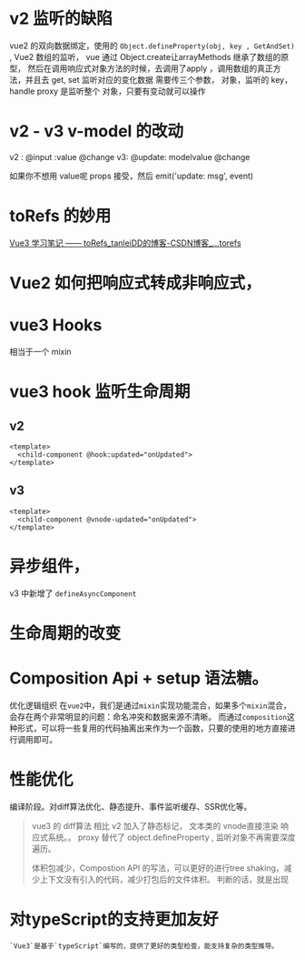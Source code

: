 # v2 监听的缺陷
vue2  的双向数据绑定，使用的 `Object.defineProperty(obj, key , GetAndSet)` ,
Vue2 数组的监听， vue 通过 Object.create让arrayMethods 继承了数组的原型， 然后在调用响应式对象方法的时候，去调用了apply ，调用数组的真正方法，并且去 get, set 监听对应的变化数据
需要传三个参数， 对象，监听的 key， handle 
proxy  是监听整个 对象，只要有变动就可以操作

# v2 - v3 v-model 的改动
v2 : @input :value  @change
v3: @update: modelvalue @change

如果你不想用 value呢
props 接受，然后 emit('update: msg', event)


# toRefs 的妙用
[Vue3 学习笔记 —— toRefs_tanleiDD的博客-CSDN博客_...torefs](https://blog.csdn.net/TL18382950497/article/details/116427498)


# Vue2 如何把响应式转成非响应式，

# vue3 Hooks
相当于一个 mixin 

# vue3 hook 监听生命周期

## v2 
```
<template>
  <child-component @hook:updated="onUpdated">
</template>
```

## v3
```
<template>
  <child-component @vnode-updated="onUpdated">
</template>
```

# 异步组件，
v3 中新增了  `defineAsyncComponent`

# 生命周期的改变


# Composition Api + setup 语法糖。
  优化逻辑组织
	  在`vue2`中，我们是通过`mixin`实现功能混合，如果多个`mixin`混合，会存在两个非常明显的问题：命名冲突和数据来源不清晰。
	  而通过`composition`这种形式，可以将一些复用的代码抽离出来作为一个函数，只要的使用的地方直接进行调用即可。


# 性能优化

编译阶段。对diff算法优化、静态提升、事件监听缓存、SSR优化等。

> vue3 的 diff算法 相比 v2 加入了静态标记， 文本类的 vnode直接渲染
> 响应式系统。。 proxy 替代了 object.defineProperty , 监听对象不再需要深度遍历。
> 
> 体积包减少，Compostion API 的写法，可以更好的进行tree shaking，减少上下文没有引入的代码，减少打包后的文件体积。 判断的话，就是出现
> 

#  对typeScript的支持更加友好


	`Vue3`是基于`typeScript`编写的，提供了更好的类型检查，能支持复杂的类型推导。